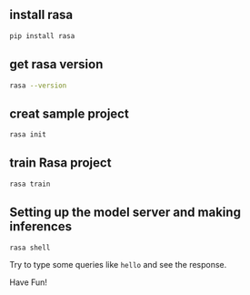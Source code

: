 ## install rasa
```bash
pip install rasa
```

## get rasa version
```bash
rasa --version
```

## creat sample project
```bash
rasa init
```

## train Rasa project
```bash
rasa train
```

## Setting up the model server and making inferences
```bash
rasa shell
```

Try to type some queries like `hello` and see the response.

Have Fun!